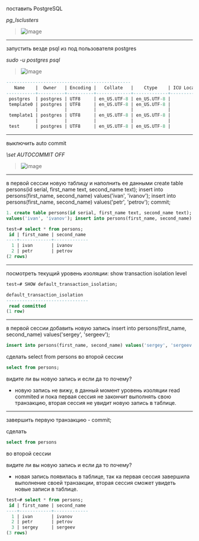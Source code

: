 поставить PostgreSQL

*pg_lsclusters*

> ![image](https://github.com/VyacheslavIT/postgre/assets/136000255/71aeacb2-7ab3-4566-8a69-0e5c1f337e80)

------------------------------------------------
запустить везде psql из под пользователя postgres

*sudo -u postgres psql*

> ![image](https://github.com/VyacheslavIT/postgre/assets/136000255/17159052-2a96-4659-a12e-12d32004cccc)
```sql
-----------------------------------------------
   Name    |  Owner   | Encoding |   Collate   |    Ctype    | ICU Locale | Locale Provider |   Access privileges   
-----------+----------+----------+-------------+-------------+------------+-----------------+-----------------------
 postgres  | postgres | UTF8     | en_US.UTF-8 | en_US.UTF-8 |            | libc            | 
 template0 | postgres | UTF8     | en_US.UTF-8 | en_US.UTF-8 |            | libc            | =c/postgres          +
           |          |          |             |             |            |                 | postgres=CTc/postgres
 template1 | postgres | UTF8     | en_US.UTF-8 | en_US.UTF-8 |            | libc            | =c/postgres          +
           |          |          |             |             |            |                 | postgres=CTc/postgres
 test      | postgres | UTF8     | en_US.UTF-8 | en_US.UTF-8 |            | libc            | 
```
-----------------------------------------------
выключить auto commit

*\set AUTOCOMMIT OFF*

> ![image](https://github.com/VyacheslavIT/postgre/assets/136000255/555de060-d867-465e-906b-5cf06c428f6c)

----------------------------------------------
в первой сессии новую таблицу и наполнить ее данными
create table persons(id serial, first_name text, second_name text);
insert into persons(first_name, second_name) values('ivan', 'ivanov');
insert into persons(first_name, second_name) values('petr', 'petrov'); commit;

```sql
1. create table persons(id serial, first_name text, second_name text); insert into persons(first_name, second_name)
values('ivan', 'ivanov'); insert into persons(first_name, second_name) values('petr', 'petrov');
```
```sql
test=# select * from persons;
 id | first_name | second_name 
----+------------+-------------
  1 | ivan       | ivanov
  2 | petr       | petrov
(2 rows)

```
-----------------------------------------------
посмотреть текущий уровень изоляции: show transaction isolation level

```sql
test=# SHOW default_transaction_isolation;

default_transaction_isolation 
-------------------------------
 read committed
(1 row)

```
------------------------------
в первой сессии добавить новую запись insert into persons(first_name, second_name) values('sergey', 'sergeev');
```sql
insert into persons(first_name, second_name) values('sergey', 'sergeev');
```
сделать select from persons во второй сессии

```sql
select from persons;
```
видите ли вы новую запись и если да то почему?

* новую запись не вижу, в данный момент уровень изоляции read commited и пока первая сессия  не закончит выполнять свою транзакцию, вторая сессия не увидит новую запись в таблице.
-------------------------------
завершить первую транзакцию - commit;

сделать
```sql
select from persons
```
 во второй сессии

видите ли вы новую запись и если да то почему?
 * новая запись появилась в таблице, так ка первая сессия завершила выполнение своей транзакции, вторая сессия сможет увидеть новые записи в таблице.  
```sql
test=# select * from persons;
 id | first_name | second_name 
----+------------+-------------
  1 | ivan       | ivanov
  2 | petr       | petrov
  3 | sergey     | sergeev
(3 rows)
```

